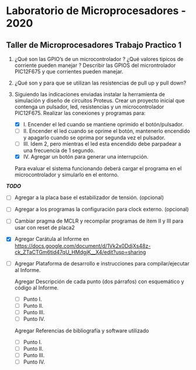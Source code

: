 # Laboratorio de Microprocesadores - 2020

## Taller de Microprocesadores Trabajo Practico  1 

1. ¿Qué son las GPIO’s de un microcontrolador ? ¿Qué valores tipicos de corriente pueden manejar ? Describir las GPIOS del microntrolador PIC12F675 y que corrientes pueden manejar.

2. ¿Qué son y para que se utilizan las resistencias de pull up y pull down?

3. Siguiendo las indicaciones enviadas instalar la herramienta de simulación y diseño de circuitos Proteus.
   Crear un proyecto inicial que contenga un pulsador, led, resistencias y un microcontrolador PIC12F675.
   Realizar las conexiones y programas para: 
   - [x] I. Encender el led cuando se mantiene oprimido el botón/pulsador. 
   - [ ] II. Encender el led cuando se oprime el botón, mantenerlo encendido y apagarlo cuando se oprima por segunda vez el pulsador. 
   - [ ] III. Idem 2, pero mientras el led esta encendido debe parpadear a una frecuencia de 1 segundo. 
   - [x] IV. Agregar un botón para generar una interrupción.
   
   Para evaluar el sistema funcionando deberá cargar el programa en el microcontrolador y simularlo en el entorno.

___TODO___

- [ ] Agregar a la placa base el estabilizador de tensión. (opcional)

- [ ] Agregar a los programas la configuración para clock externo. (opcional)

- [ ] Cambiar pragma de MCLR y recompilar programas de item II y III para usar con reset de placa2

- [x] Agregar Carátula al Informe en https://docs.google.com/document/d/1Vk2x0DdjXs48z-ck_ZTaCTGm6tid47qU_HMdgjK__X4/edit?usp=sharing

- [ ] Agregar Plataforma de desarrollo e instrucciones para compilar/ejecutar al Informe.

   Agregar Descripción de cada punto (dos párrafos) con esquemático y código al Informe.
   - [ ] Punto I.
   - [ ] Punto II.
   - [ ] Punto III.
   - [ ] Punto IV.

   Agregar Referencias de bibliografía y software utilizado
   - [ ] Punto I.
   - [ ] Punto II.
   - [ ] Punto III.
   - [ ] Punto IV.
